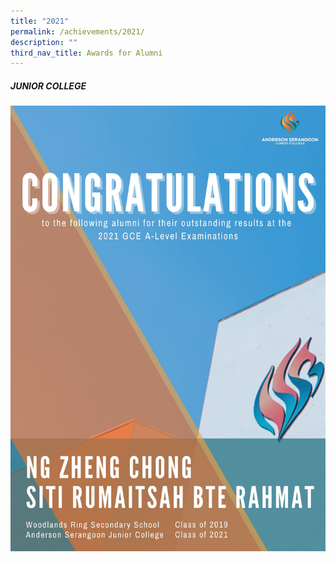 ```yaml
---
title: "2021"
permalink: /achievements/2021/
description: ""
third_nav_title: Awards for Alumni
---
```



##### **JUNIOR COLLEGE**
![](/images/ASJC.jpg)
